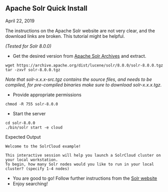 ## Apache Solr Quick Install

April 22, 2019

The instructions on the Apache Solr website are not very clear, and the download links are broken. This tutorial might be helpful. 

_(Tested for Solr 8.0.0)_

- Get the desired version from [Apache Solr Archives](https://archive.apache.org/dist/lucene/solr/) and extract.
```
wget https://archive.apache.org/dist/lucene/solr/8.0.0/solr-8.0.0.tgz
tar -zxvf solr-8.0.0.tgz
```

_Note that solr-x.x.x-src.tgz contains the source files, and needs to be compiled, for pre-compiled binaries make sure to download solr-x.x.x.tgz._

- Provide appropriate permissions 
```
chmod -R 755 solr-8.0.0
```

- Start the server 
```
cd solr-8.0.0 
./bin/solr start -e cloud
```

Expected Output
```
Welcome to the SolrCloud example!

This interactive session will help you launch a SolrCloud cluster on your local workstation.
To begin, how many Solr nodes would you like to run in your local cluster? (specify 1-4 nodes)
```

- You are good to go! Follow further instructions from the [Solr website](https://lucene.apache.org/solr/guide/7_0/solr-tutorial.html#exercise-1)
- Enjoy searching! 
